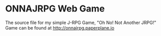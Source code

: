 # ONNAJRPG Web Game
The source file for my simple J-RPG Game, "Oh No! Not Another JRPG!"
Game can be found at http://onnajrpg.paperplane.io
